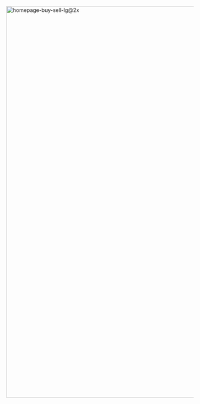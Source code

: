 

<!--


Here are some ideas to get you started:

- I’m currently learning html.
- I’m looking to collaborate on see below.
- I’m looking for help with a live chat website.
-->

<img width="1050" alt="homepage-buy-sell-lg@2x" src="https://user-images.githubusercontent.com/90323987/144112794-aa9cf8e6-22c3-4977-848f-04655653558c.png">


